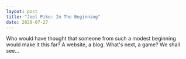 ```yaml
---
layout: post
title: "Joel Pike: In The Beginning"
date: 2020-07-27
---
```


Who would have thought that someone from such a modest beginning would make it this far? A website, a blog. What's next, a game? We shall see...
